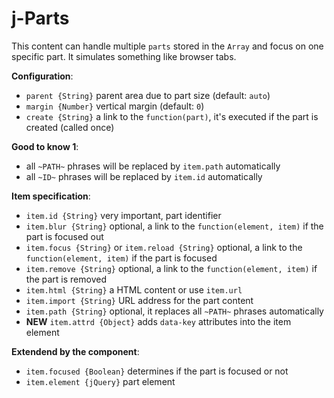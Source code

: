 # j-Parts

This content can handle multiple `parts` stored in the `Array` and focus on one specific part. It simulates something like browser tabs.

__Configuration__:

- `parent {String}` parent area due to part size (default: `auto`)
- `margin {Number}` vertical margin (default: `0`)
- `create {String}` a link to the `function(part)`, it's executed if the part is created (called once)

__Good to know 1__:

- all `~PATH~` phrases will be replaced by `item.path` automatically
- all `~ID~` phrases will be replaced by `item.id` automatically

__Item specification__:

- `item.id {String}` very important, part identifier
- `item.blur {String}` optional, a link to the `function(element, item)` if the part is focused out
- `item.focus {String}` or `item.reload {String}` optional, a link to the `function(element, item)` if the part is focused
- `item.remove {String}` optional, a link to the `function(element, item)` if the part is removed
- `item.html {String}` a HTML content or use `item.url`
- `item.import {String}` URL address for the part content
- `item.path {String}` optional, it replaces all `~PATH~` phrases automatically
- __NEW__ `item.attrd {Object}` adds `data-key` attributes into the item element

__Extendend by the component__:

- `item.focused {Boolean}` determines if the part is focused or not
- `item.element {jQuery}` part element